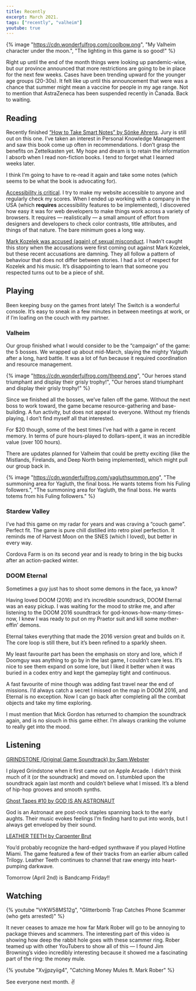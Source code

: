 ```yaml
---
title: Recently
excerpt: March 2021.
tags: ["recently", "valheim"]
youtube: true
---
```


{% image "https://cdn.wonderfulfrog.com/coolbow.png", "My Valheim character under the moon.", "The lighting in this game is so good!" %}

Right up until the end of the month things were looking up pandemic-wise, but our province announced that more restrictions are going to be in place for the next few weeks. Cases have been trending upward for the younger age groups (20-30s). It felt like up until this announcement that were was a chance that summer might mean a vaccine for people in my age range. Not to mention that AstraZeneca has been suspended recently in Canada. Back to waiting.

## Reading

Recently finished [“How to Take Smart Notes” by Sönke Ahrens](https://takesmartnotes.com). Jury is still out on this one. I’ve taken an interest in Personal Knowledge Management and saw this book come up often in recommendations. I don’t grasp the benefits on Zettelkasten yet. My hope and dream is to retain the information I absorb when I read non-fiction books. I tend to forget what I learned weeks later.

I think I’m going to have to re-read it again and take some notes (which seems to be what the book is advocating for).

[Accessibility is critical](https://gomakethings.com/theres-no-such-thing-as-a-website-or-web-app-that-doesnt-need-to-be-accessible/). I try to make my website accessible to anyone and regularly check my scores. When I ended up working with a company in the USA (which **requires** accessibility features to be implemented), I discovered how easy it was for web developers to make things work across a variety of browsers. It requires — realistically — a small amount of effort from designers and developers to check color contrasts, title attributes, and things of that nature. The bare minimum goes a long way.

[Mark Kozelek was accused (again) of sexual misconduct](https://pitchfork.com/news/sun-kil-moon-mark-kozelek-accused-of-sexual-misconduct-by-seven-more-women/#intcid=_pitchfork-right-rail_9b8b489f-0542-4dd7-9707-aef436fa1e42_popular4-1). I hadn’t caught this story when the accusations were first coming out against Mark Kozelek, but these recent accusations are damning. They all follow a pattern of behaviour that does not differ between stories. I had a lot of respect for Kozelek and his music. It’s disappointing to learn that someone you respected turns out to be a piece of shit.

## Playing

Been keeping busy on the games front lately! The Switch is a wonderful console. It’s easy to sneak in a few minutes in between meetings at work, or if I’m loafing on the couch with my partner.

### Valheim

Our group finished what I would consider to be the “campaign” of the game: the 5 bosses. We wrapped up about mid-March, slaying the mighty Yalguth after a long, hard battle. It was a lot of fun because it required coordination and resource management.

{% image "https://cdn.wonderfulfrog.com/theend.png", "Our heroes stand triumphant and display their grisly trophy!", "Our heroes stand triumphant and display their grisly trophy!" %}

Since we finished all the bosses, we’ve fallen off the game. Without the next boss to work toward, the game became resource-gathering and base-building. A fun activity, but does not appeal to everyone. Without my friends playing, I don’t find myself all that interested.

For $20 though, some of the best times I’ve had with a game in recent memory. In terms of pure hours-played to dollars-spent, it was an incredible value (over 100 hours).

There are updates planned for Valheim that could be pretty exciting (like the Mistlands, Firelands, and Deep North being implemented), which might pull our group back in.

{% image "https://cdn.wonderfulfrog.com/yagluthsummon.png", "The summoning area for Yagluth, the final boss. He wants totems from his Fuling followers.", "The summoning area for Yagluth, the final boss. He wants totems from his Fuling followers." %}

### Stardew Valley

I’ve had this game on my radar for years and was craving a “couch game”. Perfect fit. The game is pure chill distilled into retro pixel perfection. It reminds me of Harvest Moon on the SNES (which I loved), but better in every way.

Cordova Farm is on its second year and is ready to bring in the big bucks after an action-packed winter.

### DOOM Eternal

Sometimes a guy just has to shoot some demons in the face, ya know?

Having loved DOOM (2016) and it’s incredible soundtrack, DOOM Eternal was an easy pickup. I was waiting for the mood to strike me, and after listening to the DOOM 2016 soundtrack for god-knows-how-many-times-now, I knew I was ready to put on my Praetor suit and kill some mother-effin’ demons.

Eternal takes everything that made the 2016 version great and builds on it. The core loop is still there, but it’s been refined to a sparkly sheen.

My least favourite part has been the emphasis on story and lore, which if Doomguy was anything to go by in the last game, I couldn’t care less. It’s nice to see them expand on some lore, but I liked it better when it was buried in a codex entry and kept the gameplay tight and continuous.

A fast favourite of mine though was adding fast travel near the end of missions. I’d always catch a secret I missed on the map in DOOM 2016, and Eternal is no exception. Now I can go back after completing all the combat objects and take my time exploring.

I must mention that Mick Gordon has returned to champion the soundtrack again, and is no slouch in this game either. I’m always cranking the volume to really get into the mood.

## Listening

[GRINDSTONE (Original Game Soundtrack) by Sam Webster](https://bysamuel.bandcamp.com/album/grindstone-original-game-soundtrack)

I played Grindstone when it first came out on Apple Arcade. I didn’t think much of it (or the soundtrack) and moved on. I stumbled upon the soundtrack again last month and couldn’t believe what I missed. It’s a blend of hip-hop grooves and smooth synths.

[Ghost Tapes #10 by GOD IS AN ASTRONAUT](https://godisanastronaut.com/album/ghost-tapes-10)

God is an Astronaut are post-rock staples spanning back to the early aughts. Their music evokes feelings I’m finding hard to put into words, but I always get enveloped by their sound.

[LEATHER TEETH by Carpenter Brut](https://carpenterbrut.bandcamp.com/album/leather-teeth)

You’d probably recognize the hard-edged synthwave if you played Hotline Miami. The game featured a few of their tracks from an earlier album called Trilogy. Leather Teeth continues to channel that raw energy into heart-pumping darkwave.

Tomorrow (April 2nd) is Bandcamp Friday!!

## Watching

{% youtube "VrKW58MS12g", "Glitterbomb Trap Catches Phone Scammer (who gets arrested)" %}

It never ceases to amaze me how far Mark Rober will go to be annoying to package thieves and scammers. The interesting part of this video is showing how deep the rabbit hole goes with these scammer ring. Rober teamed up with other YouTubers to show all of this — I found Jim Browning’s video incredibly interesting because it showed me a fascinating part of the ring: the money mule.

{% youtube "Xvjjpzyiig4", "Catching Money Mules ft. Mark Rober" %}

See everyone next month. ✌️
